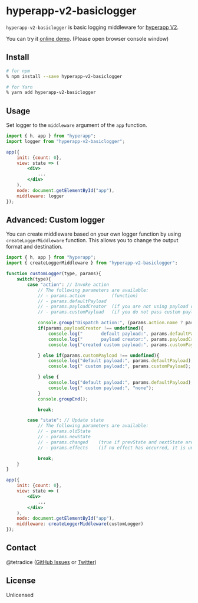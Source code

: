 # hyperapp-v2-basiclogger

`hyperapp-v2-basiclogger` is basic logging middleware for [hyperapp V2](https://github.com/jorgebucaran/hyperapp).

You can try it [online demo](https://codesandbox.io/s/hyperapp-v2-basiclogger-demo-c7y4j?fontsize=14). (Please open browser console window)

## Install

```sh
# for npm
% npm install --save hyperapp-v2-basiclogger

# for Yarn
% yarn add hyperapp-v2-basiclogger
```

## Usage

Set logger to the `middleware` argument of the `app` function.

```jsx
import { h, app } from "hyperapp";
import logger from "hyperapp-v2-basiclogger";

app({
    init: {count: 0},
    view: state => (
        <div>
            ...
        </div>
    ),
    node: document.getElementById("app"),
    middleware: logger
});
```

## Advanced: Custom logger

You can create middleware based on your own logger function by using `createLoggerMiddleware` function. This allows you to change the output format and destination.

```jsx
import { h, app } from "hyperapp";
import { createLoggerMiddleware } from "hyperapp-v2-basiclogger";

function customLogger(type, params){
    switch(type){
        case "action": // Invoke action
            // The following parameters are available:
            // - params.action          (function)
            // - params.defaultPayload  
            // - params.payloadCreator  (if you are not using payload creator, it is undefined)
            // - params.customPayload   (if you do not pass custom payload, it is undefined)

            console.group("Dispatch action:", (params.action.name ? params.action.name : params.action));
            if(params.payloadCreator !== undefined){
                console.log("       default payload:", params.defaultPayload);
                console.log("       payload creator:", params.payloadCreator);
                console.log("created custom payload:", params.customPayload);

            } else if(params.customPayload !== undefined){
                console.log("default payload:", params.defaultPayload);
                console.log(" custom payload:", params.customPayload);

            } else {
                console.log("default payload:", params.defaultPayload);
                console.log(" custom payload:", "none");
            }
            console.groupEnd();

            break;

        case "state": // Update state
            // The following parameters are available:
            // - params.oldState
            // - params.newState  
            // - params.changed    (true if prevState and nextState are different, false otherwise)
            // - params.effects    (if no effect has occurred, it is undefined)

            break;
    }
}

app({
    init: {count: 0},
    view: state => (
        <div>
            ...
        </div>
    ),
    node: document.getElementById("app"),
    middleware: createLoggerMiddleware(customLogger)
});
```

## Contact
@tetradice ([GitHub Issues](https://github.com/tetradice/hyperapp-v2-basiclogger/issues) or [Twitter](https://twitter.com/tetradice))


## License
Unlicensed